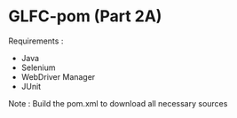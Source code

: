 # GLFC-pom (Part 2A)

Requirements :

- Java
- Selenium
- WebDriver Manager 
- JUnit

Note : Build the pom.xml to download all necessary sources